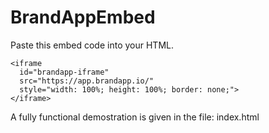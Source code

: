 # BrandAppEmbed
Paste this embed code into your HTML.
```
<iframe 
  id="brandapp-iframe"
  src="https://app.brandapp.io/"
  style="width: 100%; height: 100%; border: none;">
</iframe>
```

A fully functional demostration is given in the file:
index.html
